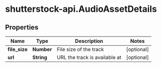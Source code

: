 # shutterstock-api.AudioAssetDetails

## Properties
Name | Type | Description | Notes
------------ | ------------- | ------------- | -------------
**file_size** | **Number** | File size of the track | [optional] 
**url** | **String** | URL the track is available at | [optional] 


